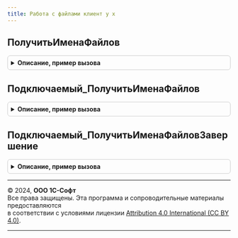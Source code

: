 ```yaml
---
title: Работа с файлами клиент у х
---
```



## ПолучитьИменаФайлов
<details style="margin: 1em 0; padding: 0.5em; border: 1px solid #ccc; border-radius: 6px;">

<summary style="font-weight: bold; cursor: pointer;">Описание, пример вызова</summary>

```bsl
// Предлагаем пользователю выбрать файл/ы. И возвращаем их список.
// Параметры
//  СписокИмен - массив, в который будут сохранены имена файлов
//  МножественныйВыбор - флаг переключающий выбор
//  НачальныйКаталог - каталог из которого будет осуществляться выбор
//
Процедура ПолучитьИменаФайлов(СписокИмен, МножественныйВыбор=Ложь, НачальныйКаталог="") Экспорт
```

Пример вызова
```bsl
РаботаСФайламиКлиентУХ.ПолучитьИменаФайлов(СписокИмен, МножественныйВыбор, НачальныйКаталог);
```
</details>

## Подключаемый_ПолучитьИменаФайлов
<details style="margin: 1em 0; padding: 0.5em; border: 1px solid #ccc; border-radius: 6px;">

<summary style="font-weight: bold; cursor: pointer;">Описание, пример вызова</summary>

```bsl

Процедура Подключаемый_ПолучитьИменаФайлов(Результат, ДополнительныеПараметры) Экспорт
```

Пример вызова
```bsl
РаботаСФайламиКлиентУХ.Подключаемый_ПолучитьИменаФайлов(Результат, ДополнительныеПараметры) 
```
</details>

## Подключаемый_ПолучитьИменаФайловЗавершение
<details style="margin: 1em 0; padding: 0.5em; border: 1px solid #ccc; border-radius: 6px;">

<summary style="font-weight: bold; cursor: pointer;">Описание, пример вызова</summary>

```bsl

Процедура Подключаемый_ПолучитьИменаФайловЗавершение(ВыбранныеФайлы, ДополнительныеПараметры) Экспорт
```

Пример вызова
```bsl
РаботаСФайламиКлиентУХ.Подключаемый_ПолучитьИменаФайловЗавершение(ВыбранныеФайлы, ДополнительныеПараметры) 
```
</details>

---

© 2024, **ООО 1С-Софт**  
Все права защищены. Эта программа и сопроводительные материалы предоставляются  
в соответствии с условиями лицензии [Attribution 4.0 International (CC BY 4.0)](https://creativecommons.org/licenses/by/4.0/legalcode).

---
